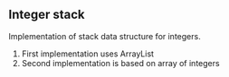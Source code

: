 ## Integer stack

Implementation of stack data structure for integers.

1. First implementation uses ArrayList
2. Second implementation is based on array of integers
